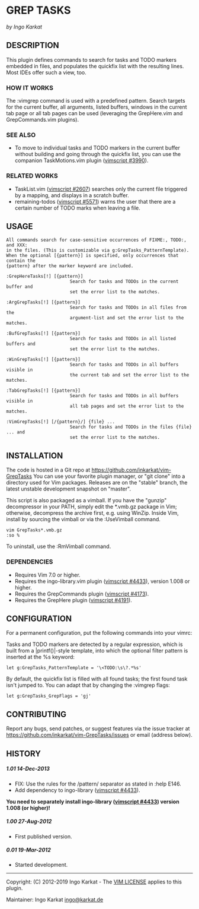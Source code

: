 GREP TASKS
===============================================================================
_by Ingo Karkat_

DESCRIPTION
------------------------------------------------------------------------------

This plugin defines commands to search for tasks and TODO markers embedded in
files, and populates the quickfix list with the resulting lines. Most IDEs
offer such a view, too.

### HOW IT WORKS

The :vimgrep command is used with a predefined pattern. Search targets for
the current buffer, all arguments, listed buffers, windows in the current tab
page or all tab pages can be used (leveraging the GrepHere.vim and
GrepCommands.vim plugins).

### SEE ALSO

- To move to individual tasks and TODO markers in the current buffer without
  building and going through the quickfix list, you can use the companion
  TaskMotions.vim plugin ([vimscript #3990](http://www.vim.org/scripts/script.php?script_id=3990)).

### RELATED WORKS

- TaskList.vim ([vimscript #2607](http://www.vim.org/scripts/script.php?script_id=2607)) searches only the current file triggered by a
  mapping, and displays in a scratch buffer.
- remaining-todos ([vimscript #5571](http://www.vim.org/scripts/script.php?script_id=5571)) warns the user that there are a certain
  number of TODO marks when leaving a file.

USAGE
------------------------------------------------------------------------------

    All commands search for case-sensitive occurrences of FIXME:, TODO:, and XXX:
    in the files. (This is customizable via g:GrepTasks_PatternTemplate).
    When the optional [{pattern}] is specified, only occurrences that contain the
    {pattern} after the marker keyword are included.

    :GrepHereTasks[!] [{pattern}]
                            Search for tasks and TODOs in the current buffer and
                            set the error list to the matches.

    :ArgGrepTasks[!] [{pattern}]
                            Search for tasks and TODOs in all files from the
                            argument-list and set the error list to the matches.

    :BufGrepTasks[!] [{pattern}]
                            Search for tasks and TODOs in all listed buffers and
                            set the error list to the matches.

    :WinGrepTasks[!] [{pattern}]
                            Search for tasks and TODOs in all buffers visible in
                            the current tab and set the error list to the matches.

    :TabGrepTasks[!] [{pattern}]
                            Search for tasks and TODOs in all buffers visible in
                            all tab pages and set the error list to the matches.

    :VimGrepTasks[!] [/{pattern}/] {file} ...
                            Search for tasks and TODOs in the files {file} ... and
                            set the error list to the matches.

INSTALLATION
------------------------------------------------------------------------------

The code is hosted in a Git repo at
    https://github.com/inkarkat/vim-GrepTasks
You can use your favorite plugin manager, or "git clone" into a directory used
for Vim packages. Releases are on the "stable" branch, the latest unstable
development snapshot on "master".

This script is also packaged as a vimball. If you have the "gunzip"
decompressor in your PATH, simply edit the \*.vmb.gz package in Vim; otherwise,
decompress the archive first, e.g. using WinZip. Inside Vim, install by
sourcing the vimball or via the :UseVimball command.

    vim GrepTasks*.vmb.gz
    :so %

To uninstall, use the :RmVimball command.

### DEPENDENCIES

- Requires Vim 7.0 or higher.
- Requires the ingo-library.vim plugin ([vimscript #4433](http://www.vim.org/scripts/script.php?script_id=4433)), version 1.008 or
  higher.
- Requires the GrepCommands plugin ([vimscript #4173](http://www.vim.org/scripts/script.php?script_id=4173)).
- Requires the GrepHere plugin ([vimscript #4191](http://www.vim.org/scripts/script.php?script_id=4191)).

CONFIGURATION
------------------------------------------------------------------------------

For a permanent configuration, put the following commands into your vimrc:

Tasks and TODO markers are detected by a regular expression, which is built
from a |printf()|-style template, into which the optional filter pattern is
inserted at the %s keyword:

    let g:GrepTasks_PatternTemplate = '\<TODO:\s\?.*%s'

By default, the quickfix list is filled with all found tasks; the first found
task isn't jumped to. You can adapt that by changing the :vimgrep flags:

    let g:GrepTasks_GrepFlags = 'gj'

CONTRIBUTING
------------------------------------------------------------------------------

Report any bugs, send patches, or suggest features via the issue tracker at
https://github.com/inkarkat/vim-GrepTasks/issues or email (address below).

HISTORY
------------------------------------------------------------------------------

##### 1.01    14-Dec-2013
- FIX: Use the rules for the /pattern/ separator as stated in :help E146.
- Add dependency to ingo-library ([vimscript #4433](http://www.vim.org/scripts/script.php?script_id=4433)).

__You need to separately
  install ingo-library ([vimscript #4433](http://www.vim.org/scripts/script.php?script_id=4433)) version 1.008 (or higher)!__

##### 1.00    27-Aug-2012
- First published version.

##### 0.01    19-Mar-2012
- Started development.

------------------------------------------------------------------------------
Copyright: (C) 2012-2019 Ingo Karkat -
The [VIM LICENSE](http://vimdoc.sourceforge.net/htmldoc/uganda.html#license) applies to this plugin.

Maintainer:     Ingo Karkat <ingo@karkat.de>
